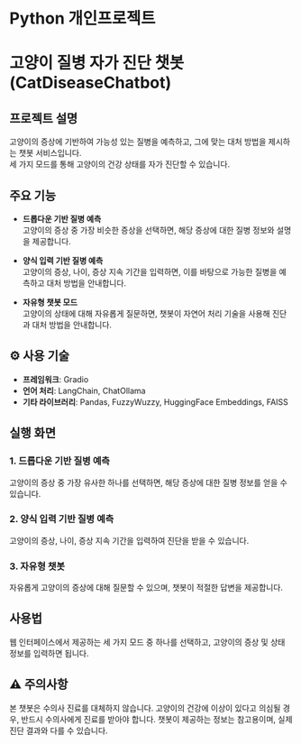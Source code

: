# Python 개인프로젝트

# 고양이 질병 자가 진단 챗봇 (CatDiseaseChatbot)

## 프로젝트 설명
고양이의 증상에 기반하여 가능성 있는 질병을 예측하고, 그에 맞는 대처 방법을 제시하는 챗봇 서비스입니다.  
세 가지 모드를 통해 고양이의 건강 상태를 자가 진단할 수 있습니다.

## 주요 기능
- **드롭다운 기반 질병 예측**  
  고양이의 증상 중 가장 비슷한 증상을 선택하면, 해당 증상에 대한 질병 정보와 설명을 제공합니다.
  
- **양식 입력 기반 질병 예측**  
  고양이의 증상, 나이, 증상 지속 기간을 입력하면, 이를 바탕으로 가능한 질병을 예측하고 대처 방법을 안내합니다.
  
- **자유형 챗봇 모드**  
  고양이의 상태에 대해 자유롭게 질문하면, 챗봇이 자연어 처리 기술을 사용해 진단과 대처 방법을 안내합니다.

## ⚙️ 사용 기술
- **프레임워크**: Gradio
- **언어 처리**: LangChain, ChatOllama
- **기타 라이브러리**: Pandas, FuzzyWuzzy, HuggingFace Embeddings, FAISS

## 실행 화면
### 1. 드롭다운 기반 질병 예측
고양이의 증상 중 가장 유사한 하나를 선택하면, 해당 증상에 대한 질병 정보를 얻을 수 있습니다.

### 2. 양식 입력 기반 질병 예측
고양이의 증상, 나이, 증상 지속 기간을 입력하여 진단을 받을 수 있습니다.

### 3. 자유형 챗봇
자유롭게 고양이의 증상에 대해 질문할 수 있으며, 챗봇이 적절한 답변을 제공합니다.

## 사용법

웹 인터페이스에서 제공하는 세 가지 모드 중 하나를 선택하고, 고양이의 증상 및 상태 정보를 입력하면 됩니다.

## ⚠️ 주의사항
본 챗봇은 수의사 진료를 대체하지 않습니다. 고양이의 건강에 이상이 있다고 의심될 경우, 반드시 수의사에게 진료를 받아야 합니다.
챗봇이 제공하는 정보는 참고용이며, 실제 진단 결과와 다를 수 있습니다.
